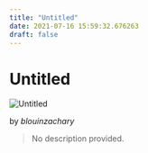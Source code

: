 ```yaml
---
title: "Untitled"
date: 2021-07-16 15:59:32.676263
draft: false
---
```


# Untitled

![Untitled](../images/b802d8ed-e678-11eb-ac64-60f262b60b65.png)

by *blouinzachary*



> No description provided.